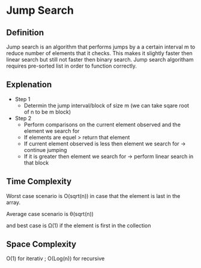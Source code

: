 # Jump Search

## Definition

Jump search is an algorithm that performs jumps by a a certain interval m to reduce number of elements that it checks.
This makes it slightly faster then linear search but still not faster then binary search.
Jump search algoritham requires pre-sorted list in order to function correctly.

## Explenation

- Step 1
  - Determin the jump interval/block of size m (we can take sqare root of n to be m block)
- Step 2
  - Perform comparisons on the current element observed and the element we search for
  - If elements are equel > return that element
  - If current element observed is less then element we search for -> continue jumping
  - If it is greater then element we search for -> perform linear search in that block
  

## Time Complexity

Worst case scenario is O(sqrt(n)) in case that the element is last in the array.

Average case scenario is  θ(sqrt(n)) 

and best case is Ω(1) if the element is first in the collection

## Space Complexity

O(1) for iterativ ; O(Log(n)) for recursive